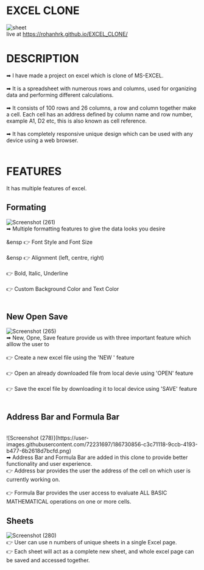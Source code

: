 # EXCEL CLONE

![sheet](https://user-images.githubusercontent.com/72231697/186729173-966721c0-2114-4843-9fb4-18835651e756.png)
<br/>
live at https://rohanhrk.github.io/EXCEL_CLONE/

# DESCRIPTION

➡ I have made a project on excel which is clone of MS-EXCEL. <br/>
<br/>
➡ It is a spreadsheet with numerous rows and columns, used for organizing data and performing different calculations. <br/>
<br/>
➡ It consists of 100 rows and 26 columns, a row and column together make a cell. Each cell has an address defined by column name and row number, example A1, D2 etc, this is also known as cell reference.<br/>
<br/>
➡ It has completely responsive unique design which can be used with any device using a web browser.<br/>
<br/>
# FEATURES

It has multiple features of excel.

## Formating 
![Screenshot (261)](https://user-images.githubusercontent.com/72231697/186700537-648120da-9e58-405f-8802-1d9e4f6265a8.png)
<br/>
➡ Multiple formatting features to give the data looks you desire<br/>
<br/>
  &ensp 👉 Font Style and Font Size <br/>
  <br/>
  &ensp 👉 Alignment (left, centre, right)<br/>
  <br/>
  👉 Bold, Italic, Underline<br/>
  <br/>
  👉 Custom Background Color and Text Color<br/>
  <br/>
  
 ## New Open Save
![Screenshot (265)](https://user-images.githubusercontent.com/72231697/186702174-1f0f7bd2-a8ef-4245-aa57-c3b7e1d5e59a.png)
<br/>
➡ New, Opne, Save feature provide us with three important feature which alllow the user to <br/>
<br/>
  👉 Create a new excel file using the 'NEW ' feature <br/>
  <br/>
  👉 Open an already downloaded file from local devie using 'OPEN' feature <br/>
  <br/>
  👉 Save the excel file by downloading it to local device using 'SAVE' feature <br/>
  <br/>
  
 ## Address Bar and Formula Bar
 <br/>
 ![Screenshot (278)](https://user-images.githubusercontent.com/72231697/186730856-c3c71118-9ccb-4193-b477-6b2618d7bcfd.png)
 <br/>
 ➡ Address Bar and Formula Bar are added in this clone to provide better functionality and user experience. <br/>
 👉 Address bar provides the user the address of the cell on which user is currently working on.
 <br/> 
 <br/>
 👉 Formula Bar provides the user access to evaluate ALL BASIC MATHEMATICAL operations on one or more cells.
 
## Sheets
![Screenshot (280)](https://user-images.githubusercontent.com/72231697/186745971-1160bad0-804a-43b9-a7f9-a83ac29d5b85.png)
<br/>
  👉 User can use n numbers of unique sheets in a single Excel page. <br/>
  👉 Each sheet will act as a complete new sheet, and whole excel page can be saved and accessed together.

 
 

 


